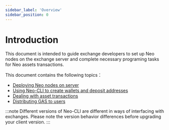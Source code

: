 ```yaml
---
sidebar_label: 'Overview'
sidebar_position: 0
---
```


# Introduction

This document is intended to guide exchange developers to set up Neo nodes on the exchange server and complete necessary programing tasks for Neo assets transactions. 

This document contains the following topics：

- [Deploying Neo nodes on server](deploynode.md)
- [Using Neo-CLI to create wallets and deposit addresses](client.md)
- [Dealing with asset transactions](transaction.md)
- [Distributing GAS to users](gas.md)

:::note
Different versions of Neo-CLI are different in ways of interfacing with exchanges. Please note the version behavior differences before upgrading your client version.
:::
